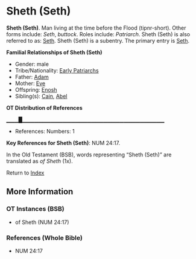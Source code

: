 # Sheth (Seth)
**Sheth (Seth)**. 
Man living at the time before the Flood (tipnr-short). 
Other forms include: 
*Seth*, *buttock*. 
Roles include: 
_Patriarch_. 
Sheth (Seth) is also referred to as: 
[Seth](Seth.md). 
Sheth (Seth) is a subentry. The primary entry is 
[Seth](Seth.md). 




**Familial Relationships of Sheth (Seth)**


* Gender: male
* Tribe/Nationality: [Early Patriarchs](../../../groups/md/acai/Earlypatriarchs.md)
* Father: [Adam](Adam.md)
* Mother: [Eve](Eve.md)
* Offspring: [Enosh](Enosh.md)
* Sibling(s): [Cain](Cain.md), [Abel](Abel.md)


**OT Distribution of References**

▁▁▁█▁▁▁▁▁▁▁▁▁▁▁▁▁▁▁▁▁▁▁▁▁▁▁▁▁▁▁▁▁▁▁▁▁▁▁
* References: Numbers: 1



**Key References for Sheth (Seth)**: 
NUM 24:17. 


In the Old Testament (BSB), words representing “Sheth (Seth)” are translated as 
*of Sheth* (1x). 




Return to [Index](00-Index.md)

## More Information

### OT Instances (BSB)

* of Sheth (NUM 24:17)



### References (Whole Bible)

* NUM 24:17



